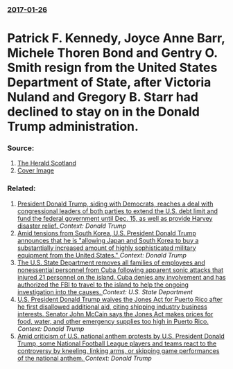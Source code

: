 ### [2017-01-26](/news/2017/01/26/index.md)

# Patrick F. Kennedy, Joyce Anne Barr, Michele Thoren Bond and Gentry O. Smith resign from the United States Department of State, after Victoria Nuland and Gregory B. Starr had declined to stay on in the Donald Trump administration. 




### Source:

1. [The Herald Scotland](http://www.heraldscotland.com/news/15049847.Top_US_diplomats_quit_Trump_administration/)
1. [Cover Image](http://www.heraldscotland.com/resources/images/4598505/)

### Related:

1. [President Donald Trump, siding with Democrats, reaches a deal with congressional leaders of both parties to extend the U.S. debt limit and fund the federal government until Dec. 15, as well as provide Harvey disaster relief. ](/news/2017/09/6/president-donald-trump-siding-with-democrats-reaches-a-deal-with-congressional-leaders-of-both-parties-to-extend-the-u-s-debt-limit-and-f.md) _Context: Donald Trump_
2. [Amid tensions from South Korea, U.S. President Donald Trump announces that he is "allowing Japan and South Korea to buy a substantially increased amount of highly sophisticated military equipment from the United States." ](/news/2017/09/5/amid-tensions-from-south-korea-u-s-president-donald-trump-announces-that-he-is-allowing-japan-and-south-korea-to-buy-a-substantially-incr.md) _Context: Donald Trump_
3. [The U.S. State Department removes all families of employees and nonessential personnel from Cuba following apparent sonic attacks that injured 21 personnel on the island. Cuba denies any involvement and has authorized the FBI to travel to the island to help the ongoing investigation into the causes. ](/news/2017/09/29/the-u-s-state-department-removes-all-families-of-employees-and-nonessential-personnel-from-cuba-following-apparent-sonic-attacks-that-injur.md) _Context: U.S. State Department_
4. [U.S. President Donald Trump waives the Jones Act for Puerto Rico after he first disallowed additional aid, citing shipping industry business interests. Senator John McCain says the Jones Act makes prices for food, water, and other emergency supplies too high in Puerto Rico. ](/news/2017/09/28/u-s-president-donald-trump-waives-the-jones-act-for-puerto-rico-after-he-first-disallowed-additional-aid-citing-shipping-industry-business.md) _Context: Donald Trump_
5. [Amid criticism of U.S. national anthem protests by U.S. President Donald Trump, some National Football League players and teams react to the controversy by kneeling, linking arms, or skipping game performances of the national anthem. ](/news/2017/09/24/amid-criticism-of-u-s-national-anthem-protests-by-u-s-president-donald-trump-some-national-football-league-players-and-teams-react-to-the.md) _Context: Donald Trump_
